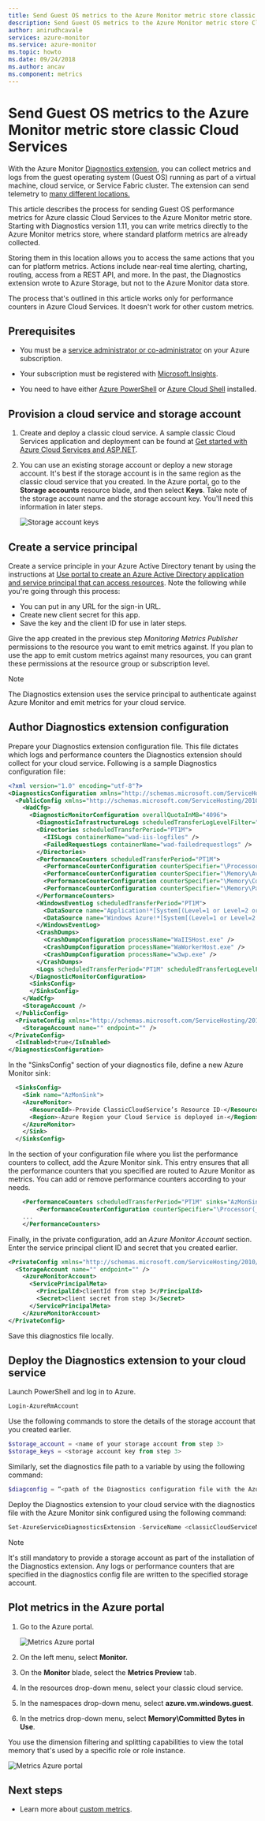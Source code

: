 ```yaml
---
title: Send Guest OS metrics to the Azure Monitor metric store classic Cloud Services 
description: Send Guest OS metrics to the Azure Monitor metric store Cloud Services
author: anirudhcavale
services: azure-monitor
ms.service: azure-monitor
ms.topic: howto
ms.date: 09/24/2018
ms.author: ancav
ms.component: metrics
---
```

# Send Guest OS metrics to the Azure Monitor metric store classic Cloud Services 
With the Azure Monitor [Diagnostics extension](azure-diagnostics.md), you can collect metrics and logs from the guest operating system (Guest OS) running as part of a virtual machine, cloud service, or Service Fabric cluster. The extension can send telemetry to [many different locations.](https://docs.microsoft.com/azure/monitoring/monitoring-data-collection?toc=/azure/azure-monitor/toc.json)

This article describes the process for sending Guest OS performance metrics for Azure classic Cloud Services to the Azure Monitor metric store. Starting with Diagnostics version 1.11, you can write metrics directly to the Azure Monitor metrics store, where standard platform metrics are already collected. 

Storing them in this location allows you to access the same actions that you can for platform metrics. Actions include near-real time alerting, charting, routing, access from a REST API, and more.  In the past, the Diagnostics extension wrote to Azure Storage, but not to the Azure Monitor data store.  

The process that's outlined in this article works only for performance counters in Azure Cloud Services. It doesn't work for other custom metrics. 
   

## Prerequisites

- You must be a [service administrator or co-administrator](https://docs.microsoft.com/azure/billing/billing-add-change-azure-subscription-administrator.md) on your Azure subscription. 

- Your subscription must be registered with [Microsoft.Insights](https://docs.microsoft.com/azure/azure-resource-manager/resource-manager-supported-services#portal). 

- You need to have either [Azure PowerShell](https://docs.microsoft.com/powershell/azure/overview?view=azurermps-6.8.1) or [Azure Cloud Shell](https://docs.microsoft.com/azure/cloud-shell/overview) installed.


## Provision a cloud service and storage account 

1. Create and deploy a classic cloud service. A sample classic Cloud Services application and deployment can be found at [Get started with Azure Cloud Services and ASP.NET](../cloud-services/cloud-services-dotnet-get-started.md). 

2. You can use an existing storage account or deploy a new storage account. It's best if the storage account is in the same region as the classic cloud service that you created. In the Azure portal, go to the **Storage accounts** resource blade, and then select **Keys**. Take note of the storage account name and the storage account key. You'll need this information in later steps.

   ![Storage account keys](./media/metrics-store-custom-guestos-classic-cloud-service/storage-keys.png)



## Create a service principal 

Create a service principle in your Azure Active Directory tenant by using the instructions at [Use portal to create an Azure Active Directory application and service principal that can access resources](https://docs.microsoft.com/azure/azure-resource-manager/resource-group-create-service-principal-portal). Note the following while you're going through this process: 

  - You can put in any URL for the sign-in URL.  
  - Create new client secret for this app.  
  - Save the key and the client ID for use in later steps.  

Give the app created in the previous step *Monitoring Metrics Publisher* permissions to the resource you want to emit metrics against. If you plan to use the app to emit custom metrics against many resources, you can grant these permissions at the resource group or subscription level.  

> [!NOTE]
> The Diagnostics extension uses the service principal to authenticate against Azure Monitor and emit metrics for your cloud service.

## Author Diagnostics extension configuration 

Prepare your Diagnostics extension configuration file. This file dictates which logs and performance counters the Diagnostics extension should collect for your cloud service. Following is a sample Diagnostics configuration file:  

```XML
<?xml version="1.0" encoding="utf-8"?> 
<DiagnosticsConfiguration xmlns="http://schemas.microsoft.com/ServiceHosting/2010/10/DiagnosticsConfiguration"> 
  <PublicConfig xmlns="http://schemas.microsoft.com/ServiceHosting/2010/10/DiagnosticsConfiguration"> 
    <WadCfg> 
      <DiagnosticMonitorConfiguration overallQuotaInMB="4096"> 
        <DiagnosticInfrastructureLogs scheduledTransferLogLevelFilter="Error" /> 
        <Directories scheduledTransferPeriod="PT1M"> 
          <IISLogs containerName="wad-iis-logfiles" /> 
          <FailedRequestLogs containerName="wad-failedrequestlogs" /> 
        </Directories> 
        <PerformanceCounters scheduledTransferPeriod="PT1M"> 
          <PerformanceCounterConfiguration counterSpecifier="\Processor(_Total)\% Processor Time" sampleRate="PT15S" /> 
          <PerformanceCounterConfiguration counterSpecifier="\Memory\Available MBytes" sampleRate="PT15S" /> 
          <PerformanceCounterConfiguration counterSpecifier="\Memory\Committed Bytes" sampleRate="PT15S" /> 
          <PerformanceCounterConfiguration counterSpecifier="\Memory\Page Faults/sec" sampleRate="PT15S" /> 
        </PerformanceCounters> 
        <WindowsEventLog scheduledTransferPeriod="PT1M"> 
          <DataSource name="Application!*[System[(Level=1 or Level=2 or Level=3)]]" /> 
          <DataSource name="Windows Azure!*[System[(Level=1 or Level=2 or Level=3 or Level=4)]]" /> 
        </WindowsEventLog> 
        <CrashDumps> 
          <CrashDumpConfiguration processName="WaIISHost.exe" /> 
          <CrashDumpConfiguration processName="WaWorkerHost.exe" /> 
          <CrashDumpConfiguration processName="w3wp.exe" /> 
        </CrashDumps> 
        <Logs scheduledTransferPeriod="PT1M" scheduledTransferLogLevelFilter="Error" /> 
      </DiagnosticMonitorConfiguration> 
      <SinksConfig> 
      </SinksConfig> 
    </WadCfg> 
    <StorageAccount /> 
  </PublicConfig> 
  <PrivateConfig xmlns="http://schemas.microsoft.com/ServiceHosting/2010/10/DiagnosticsConfiguration"> 
    <StorageAccount name="" endpoint="" /> 
</PrivateConfig> 
  <IsEnabled>true</IsEnabled> 
</DiagnosticsConfiguration> 
```

In the "SinksConfig" section of your diagnostics file, define a new Azure Monitor sink: 

```XML
  <SinksConfig> 
    <Sink name="AzMonSink"> 
    <AzureMonitor> 
      <ResourceId>-Provide ClassicCloudService’s Resource ID-</ResourceId> 
      <Region>-Azure Region your Cloud Service is deployed in-</Region> 
    </AzureMonitor> 
    </Sink> 
  </SinksConfig> 
```

In the section of your configuration file where you list the performance counters to collect, add the Azure Monitor sink. This entry ensures that all the performance counters that you specified are routed to Azure Monitor as metrics. You can add or remove performance counters according to your needs. 

```xml
    <PerformanceCounters scheduledTransferPeriod="PT1M" sinks="AzMonSink">
        <PerformanceCounterConfiguration counterSpecifier="\Processor(_Total)\% Processor Time" sampleRate="PT15S" />
    ...
    </PerformanceCounters>
```

Finally, in the private configuration, add an *Azure Monitor Account* section. Enter the service principal client ID and secret that you created earlier. 

```XML
<PrivateConfig xmlns="http://schemas.microsoft.com/ServiceHosting/2010/10/DiagnosticsConfiguration"> 
  <StorageAccount name="" endpoint="" /> 
    <AzureMonitorAccount> 
      <ServicePrincipalMeta> 
        <PrincipalId>clientId from step 3</PrincipalId> 
        <Secret>client secret from step 3</Secret> 
      </ServicePrincipalMeta> 
    </AzureMonitorAccount> 
</PrivateConfig> 
```
 
Save this diagnostics file locally.  

## Deploy the Diagnostics extension to your cloud service 

Launch PowerShell and log in to Azure. 

```PowerShell
Login-AzureRmAccount 
```

Use the following commands to store the details of the storage account that you created earlier. 

```PowerShell
$storage_account = <name of your storage account from step 3> 
$storage_keys = <storage account key from step 3> 
```
 
Similarly, set the diagnostics file path to a variable by using the following command:

```PowerShell
$diagconfig = “<path of the Diagnostics configuration file with the Azure Monitor sink configured>” 
```
 
Deploy the Diagnostics extension to your cloud service with the diagnostics file with the Azure Monitor sink configured using the following command:  

```PowerShell
Set-AzureServiceDiagnosticsExtension -ServiceName <classicCloudServiceName> -StorageAccountName $storage_account -StorageAccountKey $storage_keys -DiagnosticsConfigurationPath $diagconfig 
```
 
> [!NOTE] 
> It's still mandatory to provide a storage account as part of the installation of the Diagnostics extension. Any logs or performance counters that are specified in the diagnostics config file are written to the specified storage account.  

## Plot metrics in the Azure portal 

1. Go to the Azure portal. 

   ![Metrics Azure portal](./media/metrics-store-custom-guestos-classic-cloud-service/navigate-metrics.png)

2. On the left menu, select **Monitor.**

3. On the **Monitor** blade, select the **Metrics Preview** tab.

4. In the resources drop-down menu, select your classic cloud service.

5. In the namespaces drop-down menu, select **azure.vm.windows.guest**. 

6. In the metrics drop-down menu, select **Memory\Committed Bytes in Use**. 

You use the dimension filtering and splitting capabilities to view the total memory that's used by a specific role or role instance. 

 ![Metrics Azure portal](./media/metrics-store-custom-guestos-classic-cloud-service/metrics-graph.png)

## Next steps
- Learn more about [custom metrics](metrics-custom-overview.md).



